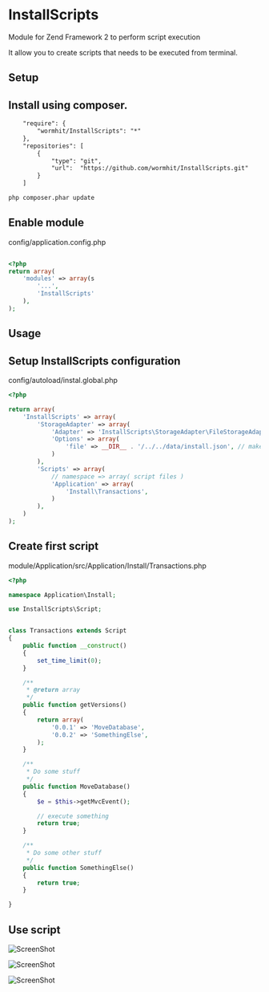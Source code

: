 InstallScripts
==============

Module for Zend Framework 2 to perform script execution

It allow you to create scripts that needs to be executed from terminal.



Setup
-----

Install using composer.
---

``` xml
    "require": {
        "wormhit/InstallScripts": "*"
    },
    "repositories": [
        {
            "type": "git",
            "url":  "https://github.com/wormhit/InstallScripts.git"
        }
    ]
```

```sh
php composer.phar update
```


Enable module
---

config/application.config.php
``` php

<?php
return array(
    'modules' => array(s
        '...',
        'InstallScripts'
    ),
);

```


Usage
-----

Setup InstallScripts configuration
---

config/autoload/instal.global.php
``` php
<?php

return array(
    'InstallScripts' => array(
        'StorageAdapter' => array(
            'Adapter' => 'InstallScripts\StorageAdapter\FileStorageAdapter',
            'Options' => array(
                'file' => __DIR__ . '/../../data/install.json', // make sure directory is writable
            )
        ),
        'Scripts' => array(
            // namespace => array( script files )
            'Application' => array(
                'Install\Transactions',
            )
        ),
    )
);

```


Create first script
---

module/Application/src/Application/Install/Transactions.php
``` php
<?php

namespace Application\Install;

use InstallScripts\Script;


class Transactions extends Script
{
    public function __construct()
    {
        set_time_limit(0);
    }

    /**
     * @return array
     */
    public function getVersions()
    {
        return array(
            '0.0.1' => 'MoveDatabase',
            '0.0.2' => 'SomethingElse',
        );
    }

    /**
     * Do some stuff
     */
    public function MoveDatabase()
    {
        $e = $this->getMvcEvent();

        // execute something
        return true;
    }

    /**
     * Do some other stuff
     */
    public function SomethingElse()
    {
        return true;
    }

}

```


Use script
---

![ScreenShot](http://i.imgur.com/aNJcMK5.png)

![ScreenShot](http://i.imgur.com/m6M6r3m.png)

![ScreenShot](http://i.imgur.com/v2LnocW.png)
